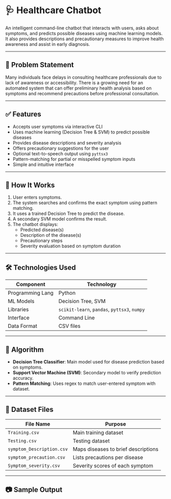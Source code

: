# 🩺 Healthcare Chatbot

An intelligent command-line chatbot that interacts with users, asks about symptoms, and predicts possible diseases using machine learning models. It also provides descriptions and precautionary measures to improve health awareness and assist in early diagnosis.

---

## 📌 Problem Statement

Many individuals face delays in consulting healthcare professionals due to lack of awareness or accessibility. There is a growing need for an automated system that can offer preliminary health analysis based on symptoms and recommend precautions before professional consultation.

---

## ✅ Features

- Accepts user symptoms via interactive CLI
- Uses machine learning (Decision Tree & SVM) to predict possible diseases
- Provides disease descriptions and severity analysis
- Offers precautionary suggestions for the user
- Optional text-to-speech output using `pyttsx3`
- Pattern-matching for partial or misspelled symptom inputs
- Simple and intuitive interface

---

## 🚀 How It Works

1. User enters symptoms.
2. The system searches and confirms the exact symptom using pattern matching.
3. It uses a trained Decision Tree to predict the disease.
4. A secondary SVM model confirms the result.
5. The chatbot displays:
   - Predicted disease(s)
   - Description of the disease(s)
   - Precautionary steps
   - Severity evaluation based on symptom duration

---

## 🛠️ Technologies Used

| Component         | Technology        |
|------------------|-------------------|
| Programming Lang | Python            |
| ML Models        | Decision Tree, SVM|
| Libraries        | `scikit-learn`, `pandas`, `pyttsx3`, `numpy` |
| Interface        | Command Line      |
| Data Format      | CSV files         |

---

## 🧠 Algorithm

- **Decision Tree Classifier**: Main model used for disease prediction based on symptoms.
- **Support Vector Machine (SVM)**: Secondary model to verify prediction accuracy.
- **Pattern Matching**: Uses regex to match user-entered symptom with dataset.

---

## 📂 Dataset Files

| File Name                  | Purpose                              |
|---------------------------|--------------------------------------|
| `Training.csv`            | Main training dataset                |
| `Testing.csv`             | Testing dataset                      |
| `symptom_Description.csv` | Maps diseases to brief descriptions |
| `symptom_precaution.csv`  | Lists precautions per disease       |
| `Symptom_severity.csv`    | Severity scores of each symptom     |

---

## 📷 Sample Output

